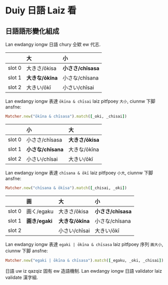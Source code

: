 # Duiy 日語 Laiz 看

## 日語語形變化組成

Lan ewdangy iongw 日語 chury 仝欵 ew 代志.

| | 大 | 小 |
| :--- | :--- | :--- |
| slot 0 | 大きさ/ōkisa | **小ささ/chīsasa** |
| slot 1 | **大きな/ōkīna** | 小さな/chīsana |
| slot 2 | 大きい/ōkī | 小さい/chīsai |

Lan ewdangy iongw 表達 `ōkīna & chīsai` laiz pitfpoey `大小`, ciunnw 下脚 ansfne:

```ruby
Matcher.new("ōkīna & chīsasa").match([_oki, _chisai])
```

| | 小 | 大 |
| :--- | :--- | :--- |
| slot 0 | 小ささ/chīsasa | **大きさ/ōkisa** |
| slot 1 | **小さな/chīsana** | 大きな/ōkīna |
| slot 2 | 小さい/chīsai | 大きい/ōkī |

Lan ewdangy iongw 表達 `chīsana & ōkī` laiz pitfpoey `小大`, ciunnw 下脚 ansfne:

```ruby
Matcher.new("chīsana & ōkīsa").match([_chisai, _oki])
```

| | 画 | 大 | 小 |
| :--- | :--- | :--- | :--- |
| slot 0 | 画く/egaku | 大きさ/ōkisa | **小ささ/chīsasa** |
| slot 1 | **画き/egaki** | **大きな/ōkīna** | 小さな/chīsana |
| slot 2 | | 小さい/chīsai | 大きい/ōkī |

Lan ewdangy iongw 表達 `egaki | ōkīna & chīsasa` laiz pitfpoey 序列 `画大小`, ciunnw 下脚 ansfne:

```ruby
Matcher.new("egaki | ōkīna & chīsasa").match([_egaku, _oki, _chisai])
```

日語 uw iz qazqiz 固有 ew 造語機制. Lan ewdangy iongw 日語 validator laiz validate 漢字組.
